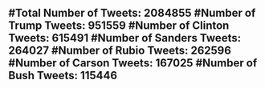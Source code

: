 #Total Number of Tweets: 2084855 
#Number of Trump Tweets: 951559
#Number of Clinton Tweets: 615491
#Number of Sanders Tweets: 264027
#Number of Rubio Tweets: 262596
#Number of Carson Tweets: 167025
#Number of Bush Tweets: 115446
---
